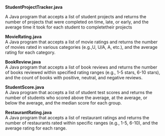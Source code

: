 **StudentProjectTracker.java**<br/>

</t>A Java program that accepts a list of student projects and returns the number of projects that were completed on time, late, or early, and the average time it took for each student to completetheir projects<br/>

**MovieRating.java**<br/>
A Java program that accepts a list of movie ratings and returns the number of movies rated in various categories (e.g.,U, U/A, A, etc.), and the average rating for each category.<br/>

**BookReview.java**<br/>
A Java program that accepts a list of book reviews and returns the number of books reviewed within specified rating ranges (e.g., 1-5 stars, 6-10 stars), and the count of books with positive, neutral, and negative reviews.<br/>

**StudentScore.java** <br/>
A Java program that accepts a list of student test scores and returns the number of students who scored above the average, at the average, or below the average, and the median score for each group. <br>

**RestaurantRating.java**<br/>
A Java program that accepts a list of restaurant ratings and returns the number of restaurants rated within specific ranges (e.g., 1-5, 6-10), and the average rating for each range.
